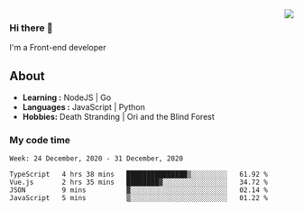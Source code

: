 <img align='right' src="https://github-readme-stats.vercel.app/api?username=strugglebak&show_icons=true">

### Hi there 👋

I'm a Front-end developer

## About

-  **Learning :** NodeJS | Go
-  **Languages :** JavaScript | Python
-  **Hobbies:** Death Stranding | Ori and the Blind Forest

### My code time

<!--START_SECTION:waka-->
```text
Week: 24 December, 2020 - 31 December, 2020

TypeScript   4 hrs 38 mins   ███████████████▒░░░░░░░░░   61.92 % 
Vue.js       2 hrs 35 mins   ████████▓░░░░░░░░░░░░░░░░   34.72 % 
JSON         9 mins          ▓░░░░░░░░░░░░░░░░░░░░░░░░   02.14 % 
JavaScript   5 mins          ▒░░░░░░░░░░░░░░░░░░░░░░░░   01.22 % 
```
<!--END_SECTION:waka-->
